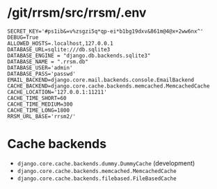 # /git/rrsm/src/rrsm/.env
    SECRET_KEY='#ps1ib&=v%zsgzi5q*qp-ei*b1bg19dxv&861m@4@x+2ww6nx^'
    DEBUG=True
    ALLOWED_HOSTS=.localhost,127.0.0.1
    DATABASE_URL=sqlite:///db.sqlite3
    DATABASE_ENGINE = "django.db.backends.sqlite3"
    DATABASE_NAME = ".rrsm.db"
    DATABASE_USER='admin'
    DATABASE_PASS='passwd'
    EMAIL_BACKEND=django.core.mail.backends.console.EmailBackend
    CACHE_BACKEND=django.core.cache.backends.memcached.MemcachedCache
    CACHE_LOCATION='127.0.0.1:11211'
    CACHE_TIME_SHORT=60
    CACHE_TIME_MEDIUM=300
    CACHE_TIME_LONG=1800
    RRSM_URL_BASE='rrsm2/'

# Cache backends
* `django.core.cache.backends.dummy.DummyCache` (development)
* `django.core.cache.backends.memcached.MemcachedCache`
* `django.core.cache.backends.filebased.FileBasedCache`